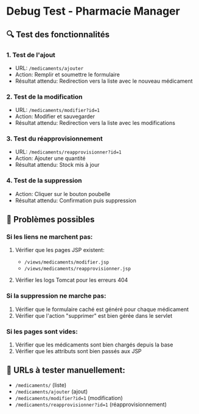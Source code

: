 # Debug Test - Pharmacie Manager

## 🔍 Test des fonctionnalités

### 1. **Test de l'ajout**
- URL: `/medicaments/ajouter`
- Action: Remplir et soumettre le formulaire
- Résultat attendu: Redirection vers la liste avec le nouveau médicament

### 2. **Test de la modification**
- URL: `/medicaments/modifier?id=1`
- Action: Modifier et sauvegarder
- Résultat attendu: Redirection vers la liste avec les modifications

### 3. **Test du réapprovisionnement**
- URL: `/medicaments/reapprovisionner?id=1`
- Action: Ajouter une quantité
- Résultat attendu: Stock mis à jour

### 4. **Test de la suppression**
- Action: Cliquer sur le bouton poubelle
- Résultat attendu: Confirmation puis suppression

## 🐛 Problèmes possibles

### Si les liens ne marchent pas:
1. Vérifier que les pages JSP existent:
   - `/views/medicaments/modifier.jsp`
   - `/views/medicaments/reapprovisionner.jsp`

2. Vérifier les logs Tomcat pour les erreurs 404

### Si la suppression ne marche pas:
1. Vérifier que le formulaire caché est généré pour chaque médicament
2. Vérifier que l'action "supprimer" est bien gérée dans le servlet

### Si les pages sont vides:
1. Vérifier que les médicaments sont bien chargés depuis la base
2. Vérifier que les attributs sont bien passés aux JSP

## 📝 URLs à tester manuellement:
- `/medicaments/` (liste)
- `/medicaments/ajouter` (ajout)
- `/medicaments/modifier?id=1` (modification)
- `/medicaments/reapprovisionner?id=1` (réapprovisionnement) 